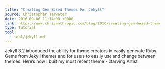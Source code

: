 ```yaml
---
title: "Creating Gem Based Themes For Jekyll"
source: Christopher Tarwater
date: 2016-09-06 11:14:00 +0000
link: https://www.chrisanthropic.com/blog/2016/creating-gem-based-themes-for-jekyll/
type: Tutorial
tool:
  - tool/jekyll.md
---
```

Jekyll 3.2 introduced the ability for theme creators to easily generate Ruby Gems from Jekyll themes and for users to easily use and change between themes. Here’s how I built my most recent theme - Starving Artist.





